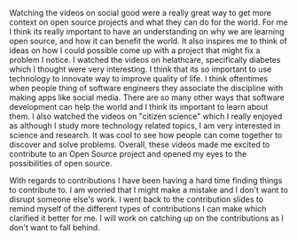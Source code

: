 Watching the videos on social good were a really great way to get more context on open source projects and what they can do for the world. For me I think its really important to have an understanding on why we are learning open source, and how it can benefit the world. It also inspires me to think of ideas on how I could possible come up with a project that might fix a problem I notice. I watched the videos on helathcare, specifically diabetes which I thought were very interesting. I think that its so important to use technology to innovate way to improve quality of life. I think oftentimes when people thing of software engineers they associate the discipline with making apps like social media. There are so many other ways that software development can help the world and I think its important to learn about them. I also watched the videos on "citizen science" which I really enjoyed as although I study more technology related topics, I am very interested in science and research. It was cool to see how people can come together to discover and solve problems. Overall, these videos made me excited to contribute to an Open Source project and opened my eyes to the possibilities of open source.

With regards to contributions I have been having a hard time finding things to contribute to. I am worried that I might make a mistake and I don't want to disrupt someone else's work. I went back to the contribution slides to remind myself of the different types of contributions I can make which clarified it better for me. I will work on catching up on the contributions as I don't want to fall behind.
